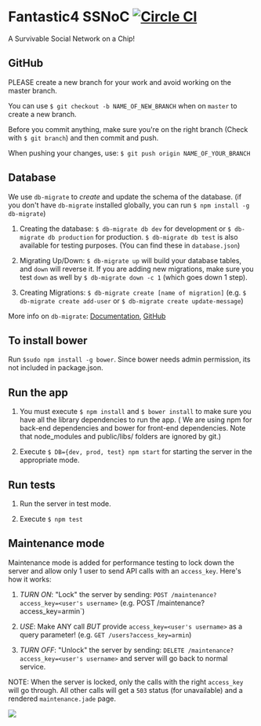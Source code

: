 # Fantastic4 SSNoC [![Circle CI](https://circleci.com/gh/cmusv-fse/FSE-F15-SA5-SSNoC/tree/master.svg?style=svg&circle-token=08f4da2fb946d2334b3e4a7d9417f6cdb26beed7)](https://circleci.com/gh/cmusv-fse/FSE-F15-SA5-SSNoC/tree/master)

A Survivable Social Network on a Chip!

## GitHub

PLEASE create a new branch for your work and avoid working on the master branch.

You can use `$ git checkout -b NAME_OF_NEW_BRANCH` when on `master` to create a new branch.

Before you commit anything, make sure you're on the right branch (Check with `$ git branch`) and then commit and push. 

When pushing your changes, use: `$ git push origin NAME_OF_YOUR_BRANCH`

## Database

We use `db-migrate` to *create* and update the schema of the database.
(if you don't have `db-migrate` installed globally, you can run `$ npm install -g db-migrate`)

1. Creating the database: `$ db-migrate db dev` for development or `$ db-migrate db production` for production. `$ db-migrate db test` is also available for testing purposes. (You can find these in `database.json`)

2. Migrating Up/Down: `$ db-migrate up` will build your database tables, and `down` will reverse it. If you are adding new migrations, make sure you test `down` as well by `$ db-migrate down -c 1` (which goes down 1 step).

3. Creating Migrations: `$ db-migrate create [name of migration]` (e.g. `$ db-migrate create add-user` or `$ db-migrate create update-message`)

More info on `db-migrate`: [Documentation](http://db-migrate.readthedocs.org/en/latest/), [GitHub](https://github.com/db-migrate/node-db-migrate)

## To install bower

Run `$sudo npm install -g bower`. Since bower needs admin permission, its not included in package.json.

## Run the app

1. You must execute `$ npm install` and `$ bower install` to make sure you have all the library dependencies to run the app. ( We are using npm for back-end dependencies and bower for front-end dependencies. Note that node_modules and public/libs/ folders are ignored by git.)

2. Execute `$ DB={dev, prod, test} npm start` for starting the server in the appropriate mode.

## Run tests

1. Run the server in test mode.

2. Execute `$ npm test` 

## Maintenance mode

Maintenance mode is added for performance testing to lock down the server and allow only 1 user to send API calls with an `access_key`. Here's how it works:

1. *TURN ON*: "Lock" the server by sending: `POST /maintenance?access_key=<user's username>` (e.g. POST /maintenance?access_key=armin`)

2. *USE*: Make ANY call *BUT* provide `access_key=<user's username>` as a query parameter! (e.g. `GET /users?access_key=armin`)

3. *TURN OFF*: "Unlock" the server by sending: `DELETE /maintenance?access_key=<user's username>` and server will go back to normal service.

NOTE: When the server is locked, only the calls with the right `access_key` will go through. All other calls will get a `503` status (for unavailable) and a rendered `maintenance.jade` page.


![](https://s-media-cache-ak0.pinimg.com/236x/d9/8a/99/d98a99d92253adf6c694e014ea3ee9af.jpg)
